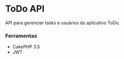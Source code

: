 # ToDo API

API para gerenciar tasks e usuários do aplicativo ToDo.

### Ferramentas
* CakePHP 3.5
* JWT